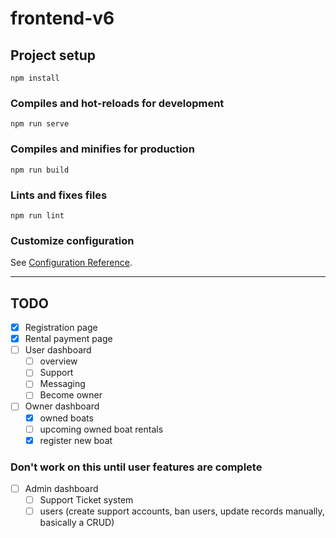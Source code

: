 # frontend-v6

## Project setup

```
npm install
```

### Compiles and hot-reloads for development

```
npm run serve
```

### Compiles and minifies for production

```
npm run build
```

### Lints and fixes files

```
npm run lint
```

### Customize configuration

See [Configuration Reference](https://cli.vuejs.org/config/).

---

## TODO

- [x] Registration page
- [x] Rental payment page
- [ ] User dashboard
  - [ ] overview
  - [ ] Support
  - [ ] Messaging
  - [ ] Become owner
- [ ] Owner dashboard
  - [x] owned boats
  - [ ] upcoming owned boat rentals
  - [x] register new boat

### Don't work on this until user features are complete

- [ ] Admin dashboard
  - [ ] Support Ticket system
  - [ ] users (create support accounts, ban users, update records manually, basically a CRUD)
